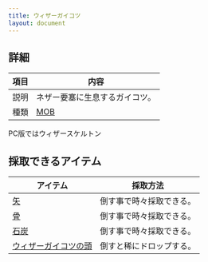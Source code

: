 ```yaml
---
title: ウィザーガイコツ
layout: document
---
```

## 詳細

|項目|内容|
|---|---|
|説明|ネザー要塞に生息するガイコツ。|
|種類|[MOB](MOB)|

PC版ではウィザースケルトン

## 採取できるアイテム

|アイテム|採取方法|
|---|---|
|[矢](矢)|倒す事で時々採取できる。|
|[骨](骨)|倒す事で時々採取できる。|
|[石炭](石炭)|倒す事で時々採取できる。|
|[ウィザーガイコツの頭](ウィザーガイコツの頭)|倒すと稀にドロップする。|
